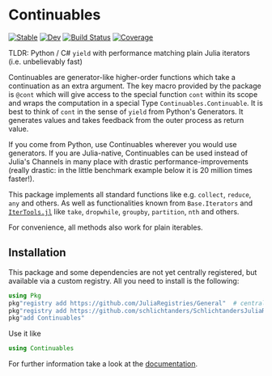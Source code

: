# Continuables

[![Stable](https://img.shields.io/badge/docs-stable-blue.svg)](https://schlichtanders.github.io/Continuables.jl/stable)
[![Dev](https://img.shields.io/badge/docs-dev-blue.svg)](https://schlichtanders.github.io/Continuables.jl/dev)
[![Build Status](https://github.com/schlichtanders/Continuables.jl/workflows/CI/badge.svg)](https://github.com/schlichtanders/Continuables.jl/actions)
[![Coverage](https://codecov.io/gh/schlichtanders/Continuables.jl/branch/master/graph/badge.svg)](https://codecov.io/gh/schlichtanders/Continuables.jl)


TLDR: Python / C# `yield` with performance matching plain Julia iterators  (i.e. unbelievably fast)

Continuables are generator-like higher-order functions which take a continuation as an extra argument. The key macro provided by the package is `@cont` which will give access to the special function `cont` within its scope and wraps the computation in a special Type `Continuables.Continuable`.
It is best to think of `cont` in the sense of `yield` from Python's Generators. It generates values and takes feedback from the outer process as return value.

If you come from Python, use Continuables wherever you would use generators. If you are Julia-native, Continuables can be used instead of Julia's Channels in many place with drastic performance-improvements (really drastic: in the little benchmark example below it is 20 million times faster!).

This package implements all standard functions like e.g. `collect`, `reduce`, `any` and others. As well as functionalities known from `Base.Iterators` and [`IterTools.jl`](https://github.com/JuliaCollections/IterTools.jl) like `take`, `dropwhile`, `groupby`, `partition`, `nth` and others.

For convenience, all methods also work for plain iterables.

## Installation

This package and some dependencies are not yet centrally registered, but available via a custom registry. All you need to install is the following:

```julia
using Pkg
pkg"registry add https://github.com/JuliaRegistries/General"  # central julia registry
pkg"registry add https://github.com/schlichtanders/SchlichtandersJuliaRegistry.jl"  # custom registry
pkg"add Continuables"
```

Use it like
```julia
using Continuables
```

For further information take a look at the [documentation](https://schlichtanders.github.io/Continuables.jl/dev).
